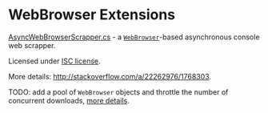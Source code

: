 WebBrowser Extensions
=====================

[AsyncWebBrowserScrapper.cs](https://github.com/noserati/WebBrowser/blob/master/AsyncWebBrowserScrapper.cs) - a [`WebBrowser`](http://msdn.microsoft.com/en-us/library/system.windows.forms.webbrowser.aspx)-based asynchronous console web scrapper.

Licensed under [ISC license](https://opensource.org/licenses/ISC).

More details: http://stackoverflow.com/a/22262976/1768303.

TODO: add a pool of `WebBrowser` objects and throttle the number of concurrent downloads, [more details](http://stackoverflow.com/a/23819021). 
